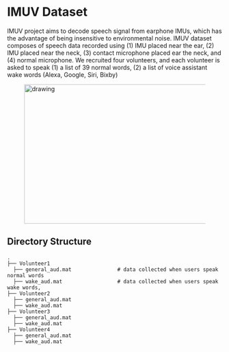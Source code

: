 # IMUV Dataset

IMUV project aims to decode speech signal from earphone IMUs, which has the advantage of being insensitive to environmental noise.
IMUV dataset composes of speech data recorded using (1) IMU placed near the ear, (2) IMU placed near the neck, (3) contact microphone placed ear the neck, and (4) normal microphone.
We recruited four volunteers, and each volunteer is asked to speak (1) a list of 39 normal words, (2) a list of voice assistant wake words (Alexa, Google, Siri, Bixby)

<figure class="image">
<img src="./Dataset/documentation/sensor_placement.JPG" alt="drawing" width="900" height="325"/>
</figure>

## Directory Structure
    .
    ├── Volunteer1                         
      ├── general_aud.mat               # data collected when users speak normal words
      ├── wake_aud.mat                  # data collected when users speak wake words, 
    ├── Volunteer2                   
      ├── general_aud.mat     
      ├── wake_aud.mat
    ├── Volunteer3                   
      ├── general_aud.mat     
      ├── wake_aud.mat
    ├── Volunteer4                   
      ├── general_aud.mat     
      ├── wake_aud.mat
   
